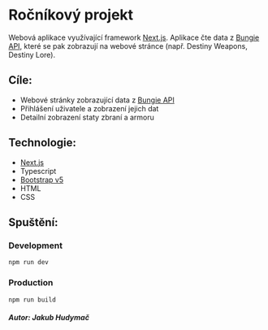 # Ročníkový projekt
  Webová aplikace využívající framework [Next.js](https://nextjs.org). Aplikace čte data z [Bungie API](https://bungie-net.github.io), které se pak zobrazují na webové stránce (např. Destiny Weapons, Destiny Lore).

## Cíle: 
- Webové stránky zobrazující data z [Bungie API](https://bungie-net.github.io)
- Přihlášení uživatele a zobrazení jejich dat
- Detailní zobrazení staty zbraní a armoru

## Technologie:
- [Next.js](https://nextjs.org)
- Typescript
- [Bootstrap v5](https://getbootstrap.com/docs/5.0/getting-started/introduction/)
- HTML
- CSS

## Spuštění:
  ### Development
    npm run dev
  ### Production
    npm run build

##### Autor: Jakub Hudymač